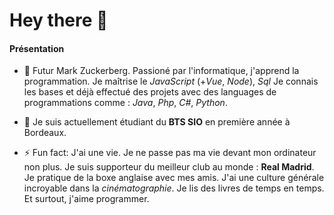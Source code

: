 # Hey there :wave:

#### Présentation

- 🌸 Futur Mark Zuckerberg. Passioné par l'informatique, j'apprend la programmation. Je maîtrise le *JavaScript* (+*Vue*, *Node*), *Sql*
     Je connais les bases et déjà effectué des projets avec des languages de programmations comme : *Java*, *Php*, *C#*, *Python*.

- 🌱 Je suis actuellement étudiant du **BTS SIO** en première année à Bordeaux.

- ⚡ Fun fact: J'ai une vie.
      Je ne passe pas ma vie devant mon ordinateur non plus. Je suis supporteur du meilleur club au monde : **Real Madrid**. Je pratique de la boxe anglaise avec mes amis. J'ai une culture générale incroyable dans la *cinématographie*. Je lis des livres de temps en temps. Et surtout, j'aime programmer.

